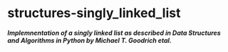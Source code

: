 # structures-singly_linked_list
***Implemnentation of a singly linked list as described in Data Structures and Algorithms in Python by Michael T. Goodrich etal.***
